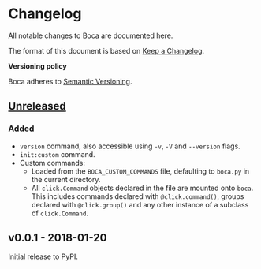 # Changelog

All notable changes to Boca are documented here.

The format of this document is based on [Keep a Changelog](https://keepachangelog.com).

**Versioning policy**

Boca adheres to [Semantic Versioning](https://semver.org).

## [Unreleased]

### Added

- `version` command, also accessible using `-v`, `-V` and `--version` flags.
- `init:custom` command.
- Custom commands:
    - Loaded from the `BOCA_CUSTOM_COMMANDS` file, defaulting to `boca.py` in the current directory.
    - All `click.Command` objects declared in the file are mounted onto `boca`.
    This includes commands declared with `@click.command()`, groups declared
    with `@click.group()` and any other instance of a subclass of `click.Command`.

## v0.0.1 - 2018-01-20

Initial release to PyPI.

[Unreleased]: https://github.com/bocadilloproject/boca/compare/v0.0.1...HEAD
